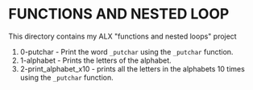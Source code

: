 # FUNCTIONS AND NESTED LOOP
This directory contains my ALX "functions and nested loops" project
 1. 0-putchar -  Print the word `_putchar` using the `_putchar` function.
 2. 1-alphabet - Prints the letters of the alphabet.
 3. 2-print_alphabet_x10 - prints all the letters in the alphabets 10 times using the `_putchar` function.
